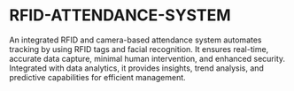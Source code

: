 # RFID-ATTENDANCE-SYSTEM
An integrated RFID and camera-based attendance system automates tracking by using RFID tags and facial recognition. It ensures real-time, accurate data capture, minimal human intervention, and enhanced security. Integrated with data analytics, it provides insights, trend analysis, and predictive capabilities for efficient management.
